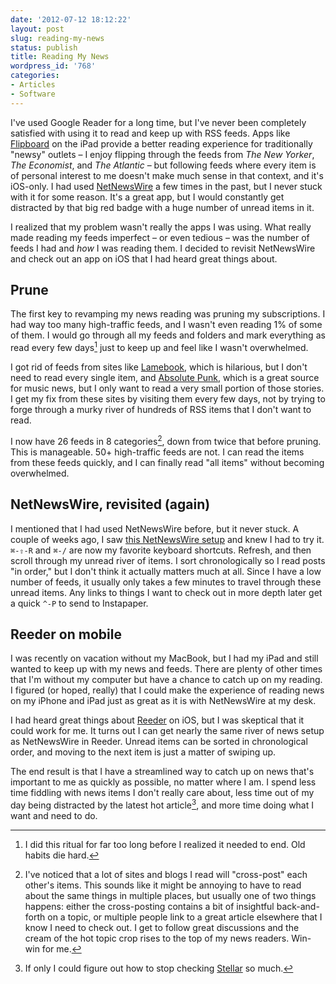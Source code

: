 ```yaml
---
date: '2012-07-12 18:12:22'
layout: post
slug: reading-my-news
status: publish
title: Reading My News
wordpress_id: '768'
categories:
- Articles
- Software
---
```



I've used Google Reader for a long time, but I've never been completely satisfied with using it to
read and keep up with RSS feeds. Apps like [Flipboard][flipboard] on the iPad provide a better
reading experience for traditionally "newsy" outlets – I enjoy flipping through the feeds from *The
New Yorker*, *The Economist*, and *The Atlantic* – but following feeds where every item is of
personal interest to me doesn't make much sense in that context, and it's iOS-only. I had used
[NetNewsWire][netnewswire] a few times in the past, but I never stuck with it for some reason. It's
a great app, but I would constantly get distracted by that big red badge with a huge number of
unread items in it.

[netnewswire]: http://netnewswireapp.com/
[flipboard]: http://flipboard.com/

I realized that my problem wasn't really the apps I was using. What really made reading my feeds
imperfect – or even tedious – was the number of feeds I had and *how* I was reading them. I decided
to revisit NetNewsWire and check out an app on iOS that I had heard great things about.

## Prune

The first key to revamping my news reading was pruning my subscriptions. I had way too many
high-traffic feeds, and I wasn't even reading 1% of some of them. I would go through all my feeds
and folders and mark everything as read every few days[^too-long] just to keep up and feel like I
wasn't overwhelmed.

I got rid of feeds from sites like [Lamebook][lamebook], which is hilarious, but I don't need to
read every single item, and [Absolute Punk][ap], which is a great source for music news, but I only
want to read a very small portion of those stories. I get my fix from these sites by visiting them
every few days, not by trying to forge through a murky river of hundreds of RSS items that I don't
want to read.

[lamebook]: http://www.lamebook.com/
[ap]: http://www.absolutepunk.net/

I now have 26 feeds in 8 categories[^cross-link], down from twice that before pruning. This is
manageable. 50+ high-traffic feeds are not. I can read the items from these feeds quickly, and I
can finally read "all items" without becoming overwhelmed.

## NetNewsWire, revisited (again)

I mentioned that I had used NetNewsWire before, but it never stuck. A couple of weeks ago, I saw
[this NetNewsWire setup][nnw-setup] and knew I had to try it. `⌘-⇧-R` and `⌘-/` are now my favorite
keyboard shortcuts. Refresh, and then scroll through my unread river of items. I sort
chronologically so I read posts "in order," but I don't think it actually matters much at all.
Since I have a low number of feeds, it usually only takes a few minutes to travel through these
unread items. Any links to things I want to check out in more depth later get a quick `^-P` to send
to Instapaper.

[nnw-setup]: http://collindonnell.com/2012/06/29/my-netnewswire-window/

## Reeder on mobile

I was recently on vacation without my MacBook, but I had my iPad and still wanted to keep up with my
news and feeds. There are plenty of other times that I'm without my computer but have a chance to
catch up on my reading. I figured (or hoped, really) that I could make the experience of reading
news on my iPhone and iPad just as great as it is with NetNewsWire at my desk.

I had heard great things about [Reeder][reeder] on iOS, but I was skeptical that it could work for
me. It turns out I can get nearly the same river of news setup as NetNewsWire in Reeder. Unread
items can be sorted in chronological order, and moving to the next item is just a matter of swiping
up.

[reeder]: http://reederapp.com/

The end result is that I have a streamlined way to catch up on news that's important to me as
quickly as possible, no matter where I am. I spend less time fiddling with news items I don't really
care about, less time out of my day being distracted by the latest hot article[^distract], and more
time doing what I want and need to do.

[^too-long]: I did this ritual for far too long before I realized it needed to end. Old habits die hard. 
[^cross-link]: I've noticed that a lot of sites and blogs I read will "cross-post" each other's items. This sounds like it might be annoying to have to read about the same things in multiple places, but usually one of two things happens: either the cross-posting contains a bit of insightful back-and-forth on a topic, or multiple people link to a great article elsewhere that I know I need to check out. I get to follow great discussions and the cream of the hot topic crop rises to the top of my news readers. Win-win for me. 
[^distract]: If only I could figure out how to stop checking [Stellar][stellar] so much.

[stellar]: http://stellar.io/

